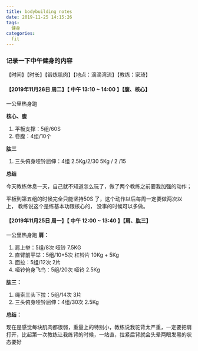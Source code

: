 ```yaml
---
title: bodybuilding notes
date: 2019-11-25 14:15:26
tags:
  健身
categories:
  fit
---
```


### 记录一下中午健身的内容

【时间】【时长】【锻炼肌肉】【地点：滴滴湾流】【教练：家琦】

#### 【2019年11月26日 周二】【 中午 13:10 ~ 14:00 】【腹、核心】

一公里热身跑

<!-- more -->

**核心、腹**

1. 平板支撑：5组/60S
2. 卷腹：4组/10个

**肱三**

1. 三头俯身哑铃屈伸：4组  2.5Kg/2/30  5Kg / 2 /15

**总结**

今天教练休息一天，自己就不知道怎么玩了，做了两个教练之前要我加强的动作；

平板到第五组的时候完全只能坚持50S 了，这个动作以后每周一定要做两次以上， 教练说这个是练基本功跟核心的， 没事的时候可以多做。



#### 【2019年11月25日 周一】【 中午 12:00 ~ 13:40 】【肩、肱三】

一公里热身跑
**肩：**

1. 肩上举：5组/8次  哑铃 7.5KG
2. 直臂前平举：5组/10+5次  杠铃片 10Kg + 5Kg
3. 面拉：5组/12次 2片
4. 哑铃俯身飞鸟：5组/20次 哑铃 2.5Kg

**肱三：**

1. 绳索三头下拉：5组/14次 3片
2. 三头俯身哑铃屈伸：4组/30次 2.5Kg

**总结：**

现在是感觉每块肌肉都很弱，重量上的特别小，教练说我驼背太严重，一定要把肩打开，比起第一次教练让我练背的时候，一站直，拉紧后背就会头晕两眼发黑的状态要好



